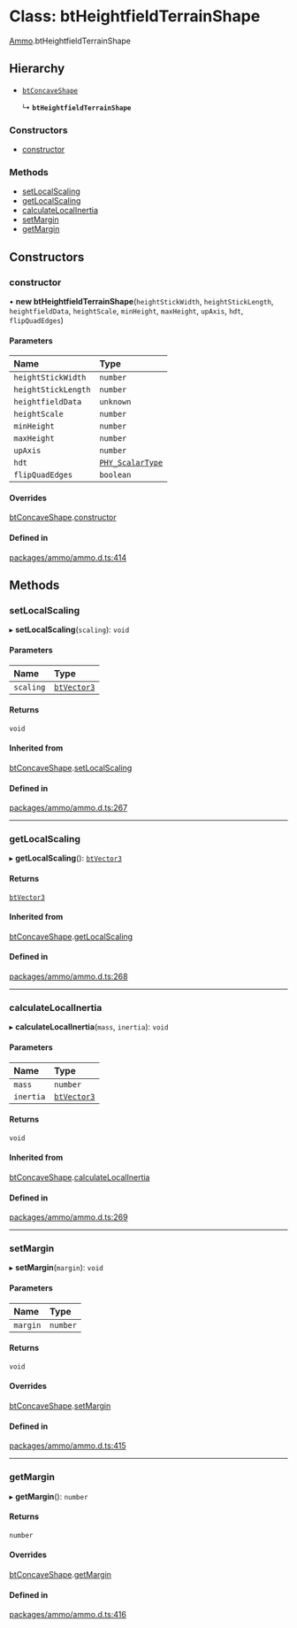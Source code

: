 # Class: btHeightfieldTerrainShape

[Ammo](../modules/Ammo.md).btHeightfieldTerrainShape

## Hierarchy

- [`btConcaveShape`](Ammo.btConcaveShape.md)

  ↳ **`btHeightfieldTerrainShape`**

### Constructors

- [constructor](Ammo.btHeightfieldTerrainShape.md#constructor)

### Methods

- [setLocalScaling](Ammo.btHeightfieldTerrainShape.md#setlocalscaling)
- [getLocalScaling](Ammo.btHeightfieldTerrainShape.md#getlocalscaling)
- [calculateLocalInertia](Ammo.btHeightfieldTerrainShape.md#calculatelocalinertia)
- [setMargin](Ammo.btHeightfieldTerrainShape.md#setmargin)
- [getMargin](Ammo.btHeightfieldTerrainShape.md#getmargin)

## Constructors

### constructor

• **new btHeightfieldTerrainShape**(`heightStickWidth`, `heightStickLength`, `heightfieldData`, `heightScale`, `minHeight`, `maxHeight`, `upAxis`, `hdt`, `flipQuadEdges`)

#### Parameters

| Name | Type |
| :------ | :------ |
| `heightStickWidth` | `number` |
| `heightStickLength` | `number` |
| `heightfieldData` | `unknown` |
| `heightScale` | `number` |
| `minHeight` | `number` |
| `maxHeight` | `number` |
| `upAxis` | `number` |
| `hdt` | [`PHY_ScalarType`](../types/Ammo.PHY_ScalarType.md) |
| `flipQuadEdges` | `boolean` |

#### Overrides

[btConcaveShape](Ammo.btConcaveShape.md).[constructor](Ammo.btConcaveShape.md#constructor)

#### Defined in

[packages/ammo/ammo.d.ts:414](https://github.com/Orillusion/orillusion/blob/main/packages/ammo/ammo.d.ts#L414)

## Methods

### setLocalScaling

▸ **setLocalScaling**(`scaling`): `void`

#### Parameters

| Name | Type |
| :------ | :------ |
| `scaling` | [`btVector3`](Ammo.btVector3.md) |

#### Returns

`void`

#### Inherited from

[btConcaveShape](Ammo.btConcaveShape.md).[setLocalScaling](Ammo.btConcaveShape.md#setlocalscaling)

#### Defined in

[packages/ammo/ammo.d.ts:267](https://github.com/Orillusion/orillusion/blob/main/packages/ammo/ammo.d.ts#L267)

___

### getLocalScaling

▸ **getLocalScaling**(): [`btVector3`](Ammo.btVector3.md)

#### Returns

[`btVector3`](Ammo.btVector3.md)

#### Inherited from

[btConcaveShape](Ammo.btConcaveShape.md).[getLocalScaling](Ammo.btConcaveShape.md#getlocalscaling)

#### Defined in

[packages/ammo/ammo.d.ts:268](https://github.com/Orillusion/orillusion/blob/main/packages/ammo/ammo.d.ts#L268)

___

### calculateLocalInertia

▸ **calculateLocalInertia**(`mass`, `inertia`): `void`

#### Parameters

| Name | Type |
| :------ | :------ |
| `mass` | `number` |
| `inertia` | [`btVector3`](Ammo.btVector3.md) |

#### Returns

`void`

#### Inherited from

[btConcaveShape](Ammo.btConcaveShape.md).[calculateLocalInertia](Ammo.btConcaveShape.md#calculatelocalinertia)

#### Defined in

[packages/ammo/ammo.d.ts:269](https://github.com/Orillusion/orillusion/blob/main/packages/ammo/ammo.d.ts#L269)

___

### setMargin

▸ **setMargin**(`margin`): `void`

#### Parameters

| Name | Type |
| :------ | :------ |
| `margin` | `number` |

#### Returns

`void`

#### Overrides

[btConcaveShape](Ammo.btConcaveShape.md).[setMargin](Ammo.btConcaveShape.md#setmargin)

#### Defined in

[packages/ammo/ammo.d.ts:415](https://github.com/Orillusion/orillusion/blob/main/packages/ammo/ammo.d.ts#L415)

___

### getMargin

▸ **getMargin**(): `number`

#### Returns

`number`

#### Overrides

[btConcaveShape](Ammo.btConcaveShape.md).[getMargin](Ammo.btConcaveShape.md#getmargin)

#### Defined in

[packages/ammo/ammo.d.ts:416](https://github.com/Orillusion/orillusion/blob/main/packages/ammo/ammo.d.ts#L416)
